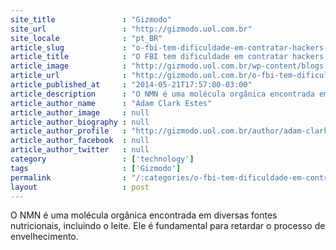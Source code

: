 ```yaml
---
site_title               : "Gizmodo"
site_url                 : "http://gizmodo.uol.com.br"
site_locale              : "pt_BR"
article_slug             : "o-fbi-tem-dificuldade-em-contratar-hackers-que-nao-fumam-maconha"
article_title            : "O FBI tem dificuldade em contratar hackers que não fumam maconha"
article_image            : "http://gizmodo.uol.com.br/wp-content/blogs.dir/8/files/2014/05/fbi.jpg"
article_url              : "http://gizmodo.uol.com.br/o-fbi-tem-dificuldade-em-contratar-hackers-que-nao-fumam-maconha/"
article_published_at     : "2014-05-21T17:57:00-03:00"
article_description      : "O NMN é uma molécula orgânica encontrada em diversas fontes nutricionais, incluindo o leite. Ele é fundamental para retardar o processo de envelhecimento."
article_author_name      : "Adam Clark Estes"
article_author_image     : null
article_author_biography : null
article_author_profile   : "http://gizmodo.uol.com.br/author/adam-clark-estes/"
article_author_facebook  : null
article_author_twitter   : null
category                 : ['technology']
tags                     : ['Gizmodo']
permalink                : "/:categories/o-fbi-tem-dificuldade-em-contratar-hackers-que-nao-fumam-maconha/"
layout                   : post
---
```


O NMN é uma molécula orgânica encontrada em diversas fontes nutricionais, incluindo o leite. Ele é fundamental para retardar o processo de envelhecimento.
